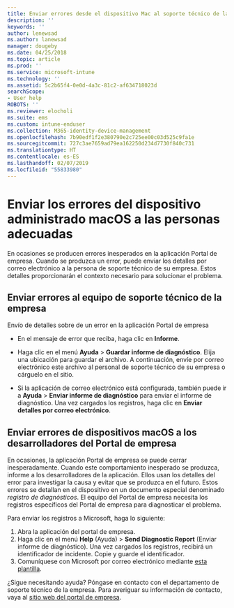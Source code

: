 ```yaml
---
title: Enviar errores desde el dispositivo Mac al soporte técnico de la empresa | Microsoft Docs
description: ''
keywords: ''
author: lenewsad
ms.author: lanewsad
manager: dougeby
ms.date: 04/25/2018
ms.topic: article
ms.prod: ''
ms.service: microsoft-intune
ms.technology: ''
ms.assetid: 5c2b65f4-0e0d-4a3c-81c2-af634718023d
searchScope:
- User help
ROBOTS: ''
ms.reviewer: elocholi
ms.suite: ems
ms.custom: intune-enduser
ms.collection: M365-identity-device-management
ms.openlocfilehash: 7b90edf1f2e380790e2c725ee00c03d525c9fa1e
ms.sourcegitcommit: 727c3ae7659ad79ea162250d234d7730f840c731
ms.translationtype: HT
ms.contentlocale: es-ES
ms.lasthandoff: 02/07/2019
ms.locfileid: "55833980"
---
```

# <a name="submit-errors-to-the-right-people-for-your-managed-macos-device"></a>Enviar los errores del dispositivo administrado macOS a las personas adecuadas

En ocasiones se producen errores inesperados en la aplicación Portal de empresa. Cuando se produzca un error, puede enviar los detalles por correo electrónico a la persona de soporte técnico de su empresa. Estos detalles proporcionarán el contexto necesario para solucionar el problema.

## <a name="send-errors-to-your-company-support"></a>Enviar errores al equipo de soporte técnico de la empresa

Envío de detalles sobre de un error en la aplicación Portal de empresa

-   En el mensaje de error que reciba, haga clic en **Informe**.

-   Haga clic en el menú **Ayuda** > **Guardar informe de diagnóstico**. Elija una ubicación para guardar el archivo. A continuación, envíe por correo electrónico este archivo al personal de soporte técnico de su empresa o cárguelo en el sitio.

-   Si la aplicación de correo electrónico está configurada, también puede ir a **Ayuda** > **Enviar informe de diagnóstico** para enviar el informe de diagnóstico. Una vez cargados los registros, haga clic en **Enviar detalles por correo electrónico**.

## <a name="send-errors-to-the-company-portal-developers-for-macos-devices"></a>Enviar errores de dispositivos macOS a los desarrolladores del Portal de empresa

En ocasiones, la aplicación Portal de empresa se puede cerrar inesperadamente. Cuando este comportamiento inesperado se produzca, informe a los desarrolladores de la aplicación. Ellos usan los detalles del error para investigar la causa y evitar que se produzca en el futuro. Estos errores se detallan en el dispositivo en un documento especial denominado _registro de diagnósticos_. El equipo del Portal de empresa necesita los registros específicos del Portal de empresa para diagnosticar el problema.

Para enviar los registros a Microsoft, haga lo siguiente:

1.  Abra la aplicación del portal de empresa.
2.  Haga clic en el menú **Help** (Ayuda) > **Send Diagnostic Report** (Enviar informe de diagnóstico).  Una vez cargados los registros, recibirá un identificador de incidente. Copie y guarde el identificador.
3.  Comuníquese con Microsoft por correo electrónico mediante <a href="mailto:IntuneCPiOSfeedback@microsoft.com?subject=My Company Portal App Closed Unexpectedly&body=Paste your incident ID and describe the incident here.">esta plantilla</a>.

¿Sigue necesitando ayuda? Póngase en contacto con el departamento de soporte técnico de la empresa. Para averiguar su información de contacto, vaya al [sitio web del portal de empresa](https://go.microsoft.com/fwlink/?linkid=2010980).
